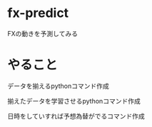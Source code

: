 # fx-predict
FXの動きを予測してみる

# やること
データを揃えるpythonコマンド作成

揃えたデータを学習させるpythonコマンド作成

日時をしていすれば予想為替がでるコマンド作成
